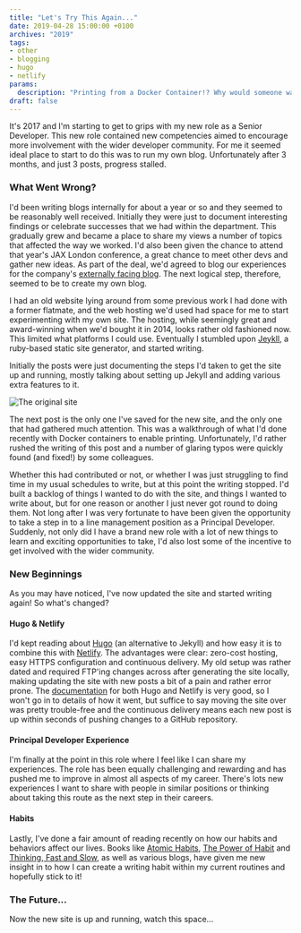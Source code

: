 ```yaml
---
title: "Let's Try This Again..."
date: 2019-04-28 15:00:00 +0100
archives: "2019"
tags:
- other
- blogging
- hugo
- netlify
params:
  description: "Printing from a Docker Container!? Why would someone want to do that?"
draft: false
---
```

It's 2017 and I'm starting to get to grips with my new role as a Senior Developer. This new role contained new competencies aimed to encourage more involvement with the wider developer community. For me it seemed ideal place to start to do this was to run my own blog. Unfortunately after 3 months, and just 3 posts, progress stalled.
<!--more-->

### What Went Wrong?

I'd been writing blogs internally for about a year or so and they seemed to be reasonably well received. Initially they were just to document interesting findings or celebrate successes that we had within the department. This gradually grew and became a place to share my views a number of topics that affected the way we worked. I'd also been given the chance to attend that year's JAX London conference, a great chance to meet other devs and gather new ideas. As part of the deal, we'd agreed to blog our experiences for the company's [externally facing blog](https://www.aquilauk.co.uk/home/media-centre/blog/jax-conference-2017-day-4.html). The next logical step, therefore, seemed to be to create my own blog.

I had an old website lying around from some previous work I had done with a former flatmate, and the web hosting we'd used had space for me to start experimenting with my own site. The hosting, while seemingly great and award-winning when we'd bought it in 2014, looks rather old fashioned now. This limited what platforms I could use. Eventually I stumbled upon [Jeykll](https://jekyllrb.com/), a ruby-based static site generator, and started writing.

Initially the posts were just documenting the steps I'd taken to get the site up and running, mostly talking about setting up Jekyll and adding various extra features to it.

![The original site](/img/old_blog.png)

The next post is the only one I've saved for the new site, and the only one that had gathered much attention. This was a walkthrough of what I'd done recently with Docker containers to enable printing. Unfortunately, I'd rather rushed the writing of this post and a number of glaring typos were quickly found (and fixed!) by some colleagues.

Whether this had contributed or not, or whether I was just struggling to find time in my usual schedules to write, but at this point the writing stopped. I'd built a backlog of things I wanted to do with the site, and things I wanted to write about, but for one reason or another I just never got round to doing them. Not long after I was very fortunate to have been given the opportunity to take a step in to a line management position as a Principal Developer. Suddenly, not only did I have a brand new role with a lot of new things to learn and exciting opportunities to take, I'd also lost some of the incentive to get involved with the wider community.

### New Beginnings

As you may have noticed, I've now updated the site and started writing again! So what's changed?

#### Hugo & Netlify

I'd kept reading about [Hugo](https://gohugo.io/) (an alternative to Jekyll) and how easy it is to combine this with [Netlify](https://www.netlify.com/). The advantages were clear: zero-cost hosting, easy HTTPS configuration and continuous delivery. My old setup was rather dated and required FTP'ing changes across after generating the site locally, making updating the site with new posts a bit of a pain and rather error prone. The [documentation](https://gohugo.io/hosting-and-deployment/hosting-on-netlify/) for both Hugo and Netlify is very good, so I won't go in to details of how it went, but suffice to say moving the site over was pretty trouble-free and the continuous delivery means each new post is up within seconds of pushing changes to a GitHub repository.  

#### Principal Developer Experience

I'm finally at the point in this role where I feel like I can share my experiences. The role has been equally challenging and rewarding and has pushed me to improve in almost all aspects of my career. There's lots new experiences I want to share with people in similar positions or thinking about taking this route as the next step in their careers.

#### Habits

Lastly, I've done a fair amount of reading recently on how our habits and behaviors affect our lives. Books like [Atomic Habits](https://www.amazon.co.uk/Atomic-Habits-Proven-Build-Break/dp/1847941834), [The Power of Habit](https://www.amazon.co.uk/Power-Habit-Why-What-Change/dp/1847946240) and [Thinking, Fast and Slow](https://www.amazon.co.uk/Thinking-Fast-Slow-Daniel-Kahneman/dp/0141033576/), as well as various blogs, have given me new insight in to how I can create a writing habit within my current routines and hopefully stick to it!

### The Future...

Now the new site is up and running, watch this space...
